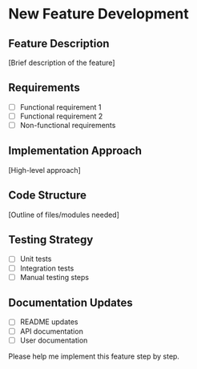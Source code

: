 # New Feature Development

## Feature Description
[Brief description of the feature]

## Requirements
- [ ] Functional requirement 1
- [ ] Functional requirement 2
- [ ] Non-functional requirements

## Implementation Approach
[High-level approach]

## Code Structure
[Outline of files/modules needed]

## Testing Strategy
- [ ] Unit tests
- [ ] Integration tests
- [ ] Manual testing steps

## Documentation Updates
- [ ] README updates
- [ ] API documentation
- [ ] User documentation

Please help me implement this feature step by step.
